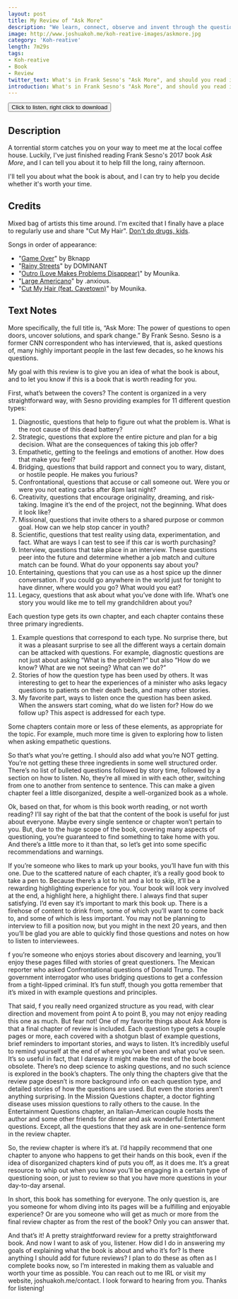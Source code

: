 ```yaml
---
layout: post
title: My Review of "Ask More"
description: "We learn, connect, observe and invent through the questions we ask."
image: http://www.joshuakoh.me/koh-reative-images/askmore.jpg
category: 'Koh-reative'
length: 7m29s
tags:
- Koh-reative
- Book
- Review
twitter_text: What's in Frank Sesno's "Ask More", and should you read it?
introduction: What's in Frank Sesno's "Ask More", and should you read it?
---
```


<a href="http://www.joshuakoh.me/koh-reative-audio/Book%20Review%20Ask%20More.mp3"><button class="button button-blue">Click to listen, right click to download</button></a>

## Description

A torrential storm catches you on your way to meet me at the local coffee house. Luckily, I've just finished reading Frank Sesno's 2017 book *Ask More*, and I can tell you about it to help fill the long, rainy afternoon.

I'll tell you about what the book is about, and I can try to help you decide whether it's worth your time.

## Credits

Mixed bag of artists this time around. I'm excited that I finally have a place to regularly use and share "Cut My Hair". [Don't do drugs, kids](https://twitter.com/Jet0o/status/974072482503319553).

Songs in order of appearance:

- "[Game Over](https://bknapp.bandcamp.com/album/snes-beats-vol-3)" by Bknapp
- "[Rainy Streets](https://soundcloud.com/primaryflow/rainy-streets)" by DOMINANT
- "[Outro (Love Makes Problems Disappear)](https://mounika.bandcamp.com/album/how-are-you)" by Mounika.
- "[Large Americano](https://anxioussounds.bandcamp.com/track/large-americano)" by .anxious.
- "[Cut My Hair (feat. Cavetown)](https://mounika.bandcamp.com/album/how-are-you)" by Mounika.

## Text Notes

More specifically, the full title is, “Ask More: The power of questions to open doors, uncover solutions, and spark change.” By Frank Sesno. Sesno is a former CNN correspondent who has interviewed, that is, asked questions of, many highly important people in the last few decades, so he knows his questions. 

My goal with this review is to give you an idea of what the book is about, and to let you know if this is a book that is worth reading for you.

First, what’s between the covers? The content is organized in a very straightforward way, with Sesno providing examples for 11 different question types:

1. Diagnostic, questions that help to figure out what the problem is. What is the root cause of this dead battery?
2. Strategic, questions that explore the entire picture and plan for a big decision. What are the consequences of taking this job offer?
3. Empathetic, getting to the feelings and emotions of another. How does that make you feel?
4. Bridging, questions that build rapport and connect you to wary, distant, or hostile people. He makes you furious?
5. Confrontational, questions that accuse or call someone out. Were you or were you not eating carbs after 8pm last night?
6. Creativity, questions that encourage originality, dreaming, and risk-taking. Imagine it’s the end of the project, not the beginning. What does it look like?
7. Missional, questions that invite others to a shared purpose or common goal. How can we help stop cancer in youth?
8. Scientific, questions that test reality using data, experimentation, and fact. What are ways I can test to see if this car is worth purchasing?
9. Interview, questions that take place in an interview. These questions peer into the future and determine whether a job match and culture match can be found. What do your opponents say about you?
10. Entertaining, questions that you can use as a host spice up the dinner conversation. If you could go anywhere in the world just for tonight to have dinner, where would you go? What would you eat? 
11. Legacy, questions that ask about what you’ve done with life. What’s one story you would like me to tell my grandchildren about you? 

Each question type gets its own chapter, and each chapter contains these three primary ingredients.

1. Example questions that correspond to each type. No surprise there, but it was a pleasant surprise to see all the different ways a certain domain can be attacked with questions. For example, diagnostic questions are not just about asking “What is the problem?” but also “How do we know? What are we not seeing? What can we do?”
2. Stories of how the question type has been used by others. It was interesting to get to hear the experiences of a minister who asks legacy questions to patients on their death beds, and many other stories.
3. My favorite part, ways to listen once the question has been asked. When the answers start coming, what do we listen for? How do we follow up? This aspect is addressed for each type.

Some chapters contain more or less of these elements, as appropriate for the topic. For example, much more time is given to exploring how to listen when asking empathetic questions. 

So that’s what you’re getting. I should also add what you’re NOT getting. You’re not getting these three ingredients in some well structured order. There’s no list of bulleted questions followed by story time, followed by a section on how to listen. No, they’re all mixed in with each other, switching from one to another from sentence to sentence. This can make a given chapter feel a little disorganized, despite a well-organized book as a whole. 

Ok, based on that, for whom is this book worth reading, or not worth reading? 
I’ll say right of the bat that the content of the book is useful for just about everyone. Maybe every single sentence or chapter won’t pertain to you. But, due to the huge scope of the book, covering many aspects of questioning, you’re guaranteed to find something to take home with you. And there’s a little more to it than that, so let’s get into some specific recommendations and warnings. 

If you’re someone who likes to mark up your books, you’ll have fun with this one. Due to the scattered nature of each chapter, it’s a really good book to take a pen to. Because there’s a lot to hit and a lot to skip, it’ll be a rewarding highlighting experience for you. Your book will look very involved at the end, a highlight here, a highlight there. I always find that super satisfying.
I’d even say it’s important to mark this book up. There is a firehose of content to drink from, some of which you’ll want to come back to, and some of which is less important. You may not be planning to interview to fill a position now, but you might in the next 20 years, and then you’ll be glad you are able to quickly find those questions and notes on how to listen to interviewees.

f you’re someone who enjoys stories about discovery and learning, you’ll enjoy these pages filled with stories of great questioners. The Mexican reporter who asked Confrontational questions of Donald Trump. The government interrogator who uses bridging questions to get a confession from a tight-lipped criminal. It’s fun stuff, though you gotta remember that it’s mixed in with example questions and principles. 

That said, f you really need organized structure as you read, with clear direction and movement from point A to point B, you may not enjoy reading this one as much. But fear not! One of my favorite things about Ask More is that a final chapter of review is included. Each question type gets a couple pages or more, each covered with a shotgun blast of example questions, brief reminders to important stories, and ways to listen. It’s incredibly useful to remind yourself at the end of where you’ve been and what you’ve seen. It’s so useful in fact, that I daresay it might make the rest of the book obsolete. There’s no deep science to asking questions, and no such science is explored in the book’s chapters. The only thing the chapters give that the review page doesn’t is more background info on each question type, and detailed stories of how the questions are used. But even the stories aren’t anything surprising. In the Mission Questions chapter, a doctor fighting disease uses mission questions to rally others to the cause. In the Entertainment Questions chapter, an Italian-American couple hosts the author and some other friends for dinner and ask wonderful Entertainment questions. Except, all the questions that they ask are in one-sentence form in the review chapter. 

So, the review chapter is where it’s at. I’d happily recommend that one chapter to anyone who happens to get their hands on this book, even if the idea of disorganized chapters kind of puts you off, as it does me. It’s a great resource to whip out when you know you’ll be engaging in a certain type of questioning soon, or just to review so that you have more questions in your day-to-day arsenal. 

In short, this book has something for everyone. The only question is, are you someone for whom diving into its pages will be a fulfilling and enjoyable experience? Or are you someone who will get as much or more from the final review chapter as from the rest of the book? Only you can answer that.

And that’s it! A pretty straightforward review for a pretty straightforward book. And now I want to ask of you, listener. How did I do in answering my goals of explaining what the book is about and who it’s for? Is there anything I should add for future reviews? I plan to do these as often as I complete books now, so I’m interested in making them as valuable and worth your time as possible. You can reach out to me IRL or visit my website, joshuakoh.me/contact. I look forward to hearing from you. Thanks for listening!